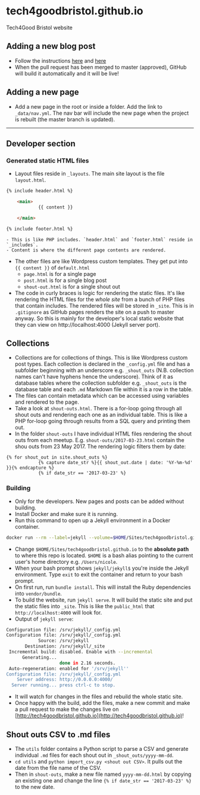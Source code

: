 # tech4goodbristol.github.io
Tech4Good Bristol website
## Adding a new blog post
* Follow the instructions [here](http://cssbristol.co.uk/tutorials/post-on-the-site/) and [here](https://michaelsoolee.com/jekyll-post-page/)
* When the pull request has been merged to master (approved), GitHub will build it automatically and it will be live!

## Adding a new page
* Add a new page in the root or inside a folder. Add the link to `_data/nav.yml`. The nav bar will include the new page when the project is rebuilt (the master branch is updated).

---
## Developer section
### Generated static HTML files
* Layout files reside in `_layouts`. The main site layout is the file `layout.html`. 
```html
{% include header.html %}

    <main>
            {{ content }}

    </main>

{% include footer.html %}
```
    - This is like PHP includes. `header.html` and `footer.html` reside in `_includes`.
    - Content is where the different page contents are rendered.
* The other files are like Wordpress custom templates. They get put into `{{ content }}` of `default.html`
    - `page.html` is for a single page
    - `post.html` is for a single blog post
    - `shout-out.html` is for a single shout out
* The code in curly braces is logic for rendering the static files. It's like rendering the HTML files for the *whole site* from a bunch of PHP files that contain includes. The rendered files will be stored in `_site`. This is in `.gitignore` as GitHub pages renders the site on a push to master anyway. So this is mainly for the developer's local static website that they can view on http://localhost:4000 (Jekyll server port). 

## Collections
* Collections are for collections of things. This is like Wordpress custom post types. Each collection is declared in the `_config.yml` file and has a subfolder beginning with an underscore e.g. `_shout_outs` (N.B. collection names can't have hyphens hence the underscore). Think of it as database tables where the collection subfolder e.g. `_shout_outs` is the database table and each `.md` Markdown file within it is a row in the table.
* The files can contain metadata which can be accessed using variables and rendered to the page.
* Take a look at `shout-outs.html`. There is a for-loop going through all shout outs and rendering each one as an individual table. This is like a PHP for-loop going through results from a SQL query and printing them out.
* In the folder `shout-outs` I have individual HTML files rendering the shout outs from each meetup. E.g. `shout-outs/2017-03-23.html` contain the shou outs from 23 May 2017. The rendering logic filters them by date:

```
{% for shout_out in site.shout_outs %}
            {% capture date_str %}{{ shout_out.date | date: '%Y-%m-%d' }}{% endcapture %}
            {% if date_str == '2017-03-23' %}
```


### Building
* Only for the developers. New pages and posts can be added without building.
* Install Docker and make sure it is running.
* Run this command to open up a Jekyll environment in a Docker container.

```bash
docker run --rm --label=jekyll --volume=$HOME/Sites/tech4goodbristol.github.io:/srv/jekyll --env GEM_HOME=/srv/jekyll/vendor/bundle  -it -p 127.0.0.1:4000:4000 jekyll/jekyll sh
```

* Change `$HOME/Sites/tech4goodbristol.github.io` to the **absolute path** to where this repo is located. `$HOME` is a bash alias pointing to the current user's home directory e.g. `/Users/nicole`.
* When your bash prompt shows `jekyll/jekyll$` you're inside the Jekyll environment. Type `exit` to exit the container and return to your bash prompt.
* On first run, run `bundle install`. This will install the Ruby dependencies into `vendor/bundle`.
* To build the website, run `jekyll serve`. It will build the static site and put the static files into `_site`. This is like the `public_html` that `http://localhost:4000` will look for.
* Output of `jekyll serve`:

```bash
Configuration file: /srv/jekyll/_config.yml
Configuration file: /srv/jekyll/_config.yml
            Source: /srv/jekyll
       Destination: /srv/jekyll/_site
 Incremental build: disabled. Enable with --incremental
      Generating... 
                    done in 2.16 seconds.
 Auto-regeneration: enabled for '/srv/jekyll''
Configuration file: /srv/jekyll/_config.yml
    Server address: http://0.0.0.0:4000/
  Server running... press ctrl-c to stop.
```

* It will watch for changes in the files and rebuild the whole static site.
* Once happy with the build, add the files, make a new commit and make a pull request to make the changes live on [http://tech4goodbristol.github.io](http://tech4goodbristol.github.io)!

## Shout outs CSV to .md files
* The `utils` folder contains a Python script to parse a CSV and generate individual `.md` files for each shout out in `_shout_outs/yyyy-mm-dd`.
* `cd utils` and `python import_csv.py <shout out CSV>`. It pulls out the date from the file name of the CSV.
* Then in `shout-outs`, make a new file named `yyyy-mm-dd.html` by copying an existing one and change the line `{% if date_str == '2017-03-23' %}` to the new date.
